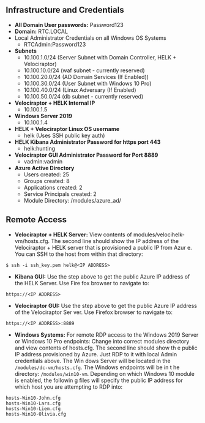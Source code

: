 ## Infrastructure and Credentials
* **All Domain User passwords:**  Password123
* **Domain:**  RTC.LOCAL
* Local Administrator Credentials on all Windows OS Systems
  * RTCAdmin:Password123
* **Subnets**
  * 10.100.1.0/24 (Server Subnet with Domain Controller, HELK + Velociraptor)
  * 10.100.10.0/24 (waf subnet - currently reserved)
  * 10.100.20.0/24 (AD Domain Services (If Enabled))
  * 10.100.30.0/24 (User Subnet with Windows 10 Pro)
  * 10.100.40.0/24 (Linux Adversary (If Enabled)
  * 10.100.50.0/24 (db subnet - currently reserved)
* **Velociraptor + HELK Internal IP**
  * 10.100.1.5
* **Windows Server 2019**  
  * 10.100.1.4
* **HELK + Velociraptor Linux OS username**  
  * helk (Uses SSH public key auth)
* **HELK Kibana Administrator Password for https port 443**  
  * helk:hunting
* **Velociraptor GUI Administrator Password for Port 8889**  
  * vadmin:vadmin
* **Azure Active Directory**
  * Users created:  25
  * Groups created:  8
  * Applications created:  2
  * Service Principals created:  2
  * Module Directory:  /modules/azure_ad/

## Remote Access
* **Velociraptor + HELK Server:**  View contents of modules/velocihelk-vm/hosts.cfg.  The second line 
should show the IP address of the Velociraptor + HELK server that is provisioned a public IP from Azur
e.  You can SSH to the host from within that directory:
```
$ ssh -i ssh_key.pem helk@<IP ADDRESS>
```

* **Kibana GUI:**  Use the step above to get the public Azure IP address of the HELK Server.  Use Fire
fox browser to navigate to:
```
https://<IP ADDRESS>
```
* **Velociraptor GUI:**  Use the step above to get the public Azure IP address of the Velociraptor Ser
ver.  Use Firefox browser to navigate to:
```
https://<IP ADDRESS>:8889
```
* **Windows Systems:**  For remote RDP access to the Windows 2019 Server or Windows 10 Pro endpoints: 
 Change into correct modules directory and view contents of hosts.cfg.  The second line should show th
e public IP address provisioned by Azure.  Just RDP to it with local Admin credentials above.  The Win
dows Server will be located in the ```/modules/dc-vm/hosts.cfg```.  The Windows endpoints will be in t
he directory:  ```/modules/win10-vm```.  Depending on which Windows 10 module is enabled, the followin
g files will specify the public IP address for which host you are attempting to RDP into:
```
hosts-Win10-John.cfg
hosts-Win10-Lars.cfg
hosts-Win10-Liem.cfg
hosts-Win10-Olivia.cfg
```
